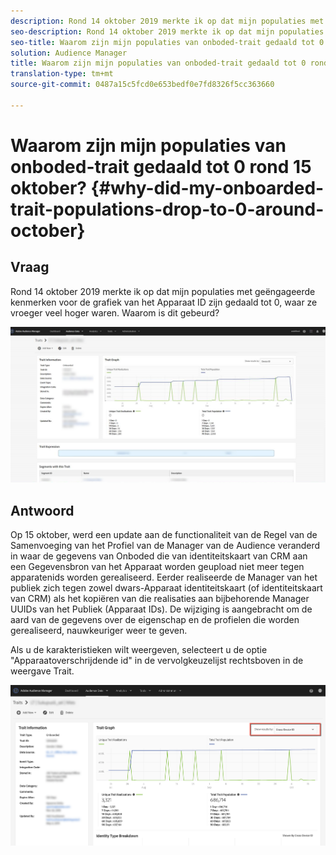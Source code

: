 ```yaml
---
description: Rond 14 oktober 2019 merkte ik op dat mijn populaties met geëngageerde kenmerken voor de grafiek van het Apparaat ID zijn gedaald tot 0, waar ze vroeger veel hoger waren.
seo-description: Rond 14 oktober 2019 merkte ik op dat mijn populaties met geëngageerde kenmerken voor de grafiek van het Apparaat ID zijn gedaald tot 0, waar ze vroeger veel hoger waren.
seo-title: Waarom zijn mijn populaties van onboded-trait gedaald tot 0 rond 15 oktober?
solution: Audience Manager
title: Waarom zijn mijn populaties van onboded-trait gedaald tot 0 rond 15 oktober?
translation-type: tm+mt
source-git-commit: 0487a15c5fcd0e653bedf0e7fd8326f5cc363660

---
```



# Waarom zijn mijn populaties van onboded-trait gedaald tot 0 rond 15 oktober? {#why-did-my-onboarded-trait-populations-drop-to-0-around-october}

## Vraag

Rond 14 oktober 2019 merkte ik op dat mijn populaties met geëngageerde kenmerken voor de grafiek van het Apparaat ID zijn gedaald tot 0, waar ze vroeger veel hoger waren. Waarom is dit gebeurd?

![Afbeelding van apparaat-id neerzetten](assets/device_id_populationdrop.png)

## Antwoord

Op 15 oktober, werd een update aan de functionaliteit van de Regel van de Samenvoeging van het Profiel van de Manager van de Audience veranderd in waar de gegevens van Onboded die van identiteitskaart van CRM aan een Gegevensbron van het Apparaat worden geupload niet meer tegen apparatenids worden gerealiseerd.  Eerder realiseerde de Manager van het publiek zich tegen zowel dwars-Apparaat identiteitskaart (of identiteitskaart van CRM) als het kopiëren van die realisaties aan bijbehorende Manager UUIDs van het Publiek (Apparaat IDs).  De wijziging is aangebracht om de aard van de gegevens over de eigenschap en de profielen die worden gerealiseerd, nauwkeuriger weer te geven.

Als u de karakteristieken wilt weergeven, selecteert u de optie &quot;Apparaatoverschrijdende id&quot; in de vervolgkeuzelijst rechtsboven in de weergave Trait.

![Weergaven per apparaat-id weergeven](assets/deviceid-crossdevice.png)
